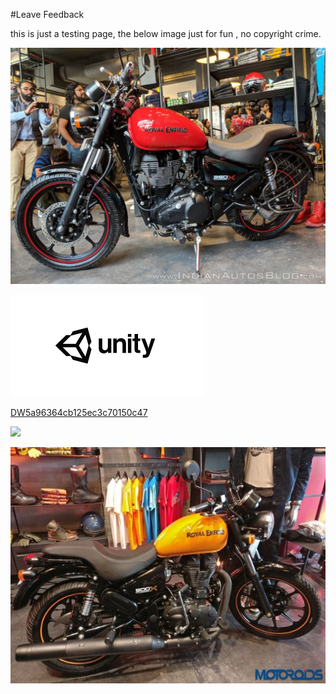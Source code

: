 #Leave Feedback

<div id="feedback-container"></div>
this is just a testing page,
the below image just for fun , no copyright crime.

![abc](Images/DW5ae6a7b56b365f18587a428c.jpg)

![abc](Images/DW5a963922d2f2b83b4ce3e9c6.png)


[DW5a96364cb125ec3c70150c47](Examples/DW5a96364cb125ec3c70150c47.cs)

![](https://images.pexels.com/photos/67636/rose-blue-flower-rose-blooms-67636.jpeg)


![abc](Images/DW5ae6ac526b365f18587a42d1.jpg)
